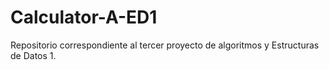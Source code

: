 # Calculator-A-ED1
Repositorio correspondiente al tercer proyecto de algoritmos y Estructuras de Datos 1.

